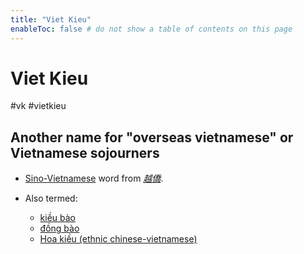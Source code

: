 ```yaml
---
title: "Viet Kieu"
enableToc: false # do not show a table of contents on this page
---
```

# Viet Kieu
#vk #vietkieu

## Another name for "overseas vietnamese" or Vietnamese sojourners
- [Sino-Vietnamese](https://en.wiktionary.org/wiki/Sino-Vietnamese "Sino-Vietnamese") word from _[越僑](https://en.wiktionary.org/wiki/%E8%B6%8A%E5%83%91#Vietnamese "越僑")_.

- Also termed: 
	- [kiều bào](https://en.wiktionary.org/wiki/ki%E1%BB%81u_b%C3%A0o#Vietnamese "kiều bào")
	- [đồng bào](https://en.wiktionary.org/wiki/%C4%91%E1%BB%93ng_b%C3%A0o#Vietnamese "đồng bào")
	- [Hoa kiều (ethnic chinese-vietnamese)](https://en.wiktionary.org/wiki/Hoa_ki%E1%BB%81u#Vietnamese "Hoa kiều")